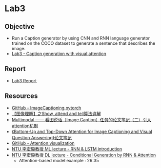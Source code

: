 # Lab3

## Objective
* Run a Caption generator by using CNN and RNN language generator trained on the COCO dataset to generate a sentence that describes the image.
* [Lab3 - Caption generation with visual attention](./lab3_image_caption.pdf)

## Report
* [Lab3 Report]()

## Resources
* [GitHub - ImageCaptioning.pytorch](https://github.com/ruotianluo/ImageCaptioning.pytorch)
* [【图像理解】之Show, attend and tell算法详解](https://blog.csdn.net/shenxiaolu1984/article/details/51493673)
* [Multimodal —— 看图说话（Image Caption）任务的论文笔记（二）引入attention机制](https://www.cnblogs.com/Determined22/p/6914926.html)
* [《Bottom-Up and Top-Down Attention for Image Captioning and Visual Question Answering》论文笔记](https://zhuanlan.zhihu.com/p/36151033)
* [GitHub - Attention visualization](https://github.com/alecwangcq/show-attend-and-tell/blob/master/visualize.ipynb)
* [NTU 李宏毅教授 ML lecture - RNN & LSTM introduction](https://www.youtube.com/watch?v=xCGidAeyS4M)
* [NTU 李宏毅教授 DL lecture - Conditional Generation by RNN & Attention](https://www.youtube.com/watch?v=f1KUUz7v8g4&list=PLJV_el3uVTsPMxPbjeX7PicgWbY7F8wW9&index=8)
    - Attention-based model example : 26:35